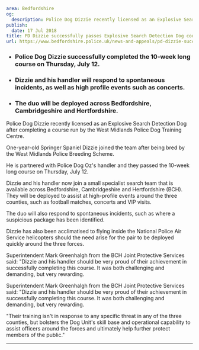 ```yaml
area: Bedfordshire
og:
  description: Police Dog Dizzie recently licensed as an Explosive Search Detection Dog after completing a course run by the West Midlands Police Dog Training Centre.
publish:
  date: 17 Jul 2018
title: PD Dizzie successfully passes Explosive Search Detection Dog course
url: https://www.bedfordshire.police.uk/news-and-appeals/pd-dizzie-successfully-passes-explosive-search-detection-dog-course-0526BCH
```

* ### Police Dog Dizzie successfully completed the 10-week long course on Thursday, July 12.

 * ### Dizzie and his handler will respond to spontaneous incidents, as well as high profile events such as concerts.

 * ### The duo will be deployed across Bedfordshire, Cambridgeshire and Hertfordshire.

Police Dog Dizzie recently licensed as an Explosive Search Detection Dog after completing a course run by the West Midlands Police Dog Training Centre.

One-year-old Springer Spaniel Dizzie joined the team after being bred by the West Midlands Police Breeding Scheme.

He is partnered with Police Dog Oz's handler and they passed the 10-week long course on Thursday, July 12.

Dizzie and his handler now join a small specialist search team that is available across Bedfordshire, Cambridgeshire and Hertfordshire (BCH). They will be deployed to assist at high-profile events around the three counties, such as football matches, concerts and VIP visits.

The duo will also respond to spontaneous incidents, such as where a suspicious package has been identified.

Dizzie has also been acclimatised to flying inside the National Police Air Service helicopters should the need arise for the pair to be deployed quickly around the three forces.

Superintendent Mark Greenhalgh from the BCH Joint Protective Services said: "Dizzie and his handler should be very proud of their achievement in successfully completing this course. It was both challenging and demanding, but very rewarding.

Superintendent Mark Greenhalgh from the BCH Joint Protective Services said: "Dizzie and his handler should be very proud of their achievement in successfully completing this course. It was both challenging and demanding, but very rewarding.

"Their training isn't in response to any specific threat in any of the three counties, but bolsters the Dog Unit's skill base and operational capability to assist officers around the forces and ultimately help further protect members of the public."

** **
